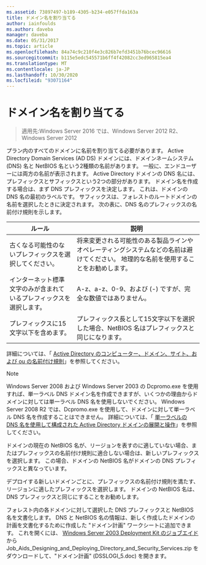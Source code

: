 ```yaml
---
ms.assetid: 73897497-b189-4305-b234-e057ffda163a
title: ドメイン名を割り当てる
author: iainfoulds
ms.author: daveba
manager: daveba
ms.date: 05/31/2017
ms.topic: article
ms.openlocfilehash: 84a74c9c210f4e3c826b7efd3451b76bcec96616
ms.sourcegitcommit: b115e5edc545571b6ff4f42082cc3ed965815ea4
ms.translationtype: MT
ms.contentlocale: ja-JP
ms.lasthandoff: 10/30/2020
ms.locfileid: "93071164"
---
```

# <a name="assigning-domain-names"></a>ドメイン名を割り当てる

> 適用先:Windows Server 2016 では、Windows Server 2012 R2、Windows Server 2012

プラン内のすべてのドメインに名前を割り当てる必要があります。 Active Directory Domain Services (AD DS) ドメインには、ドメインネームシステム (DNS) 名と NetBIOS 名という2種類の名前があります。 一般に、エンドユーザーには両方の名前が表示されます。 Active Directory ドメインの DNS 名には、プレフィックスとサフィックスという2つの部分があります。 ドメイン名を作成する場合は、まず DNS プレフィックスを決定します。 これは、ドメインの DNS 名の最初のラベルです。 サフィックスは、フォレストのルートドメインの名前を選択したときに決定されます。 次の表に、DNS 名のプレフィックスの名前付け規則を示します。

|ルール|説明|
|--------|---------------|
|古くなる可能性のないプレフィックスを選択してください。|将来変更される可能性のある製品ラインやオペレーティングシステムなどの名前は避けてください。 地理的な名前を使用することをお勧めします。|
|インターネット標準文字のみが含まれているプレフィックスを選択します。|A-z、a-z、0-9、および (-) ですが、完全な数値ではありません。|
|プレフィックスに15文字以下を含めます。|プレフィックス長として15文字以下を選択した場合、NetBIOS 名はプレフィックスと同じになります。|

詳細については、「 [Active Directory のコンピューター、ドメイン、サイト、および ou の名前付け規則](https://support.microsoft.com/help/909264/)」を参照してください。

> [!NOTE]
> Windows Server 2008 および Windows Server 2003 の Dcpromo.exe を使用すれば、単一ラベル DNS ドメイン名を作成できますが、いくつかの理由からドメインに対しては単一ラベル DNS 名を使用しないでください。 Windows Server 2008 R2 では、Dcpromo.exe を使用して、ドメインに対して単一ラベル DNS 名を作成することはできません。 詳細については、「 [単一ラベルの DNS 名を使用して構成された Active Directory ドメインの展開と操作](https://support.microsoft.com/help/300684/)」を参照してください。

ドメインの現在の NetBIOS 名が、リージョンを表すのに適していない場合、またはプレフィックスの名前付け規則に適合しない場合は、新しいプレフィックスを選択します。 この場合、ドメインの NetBIOS 名がドメインの DNS プレフィックスと異なっています。

デプロイする新しいドメインごとに、プレフィックスの名前付け規則を満たす、リージョンに適したプレフィックスを選択します。 ドメインの NetBIOS 名は、DNS プレフィックスと同じにすることをお勧めします。

フォレスト内の各ドメインに対して選択した DNS プレフィックスと NetBIOS 名を文書化します。 DNS と NetBIOS 名の情報は、新しく作成したドメインの計画を文書化するために作成した "ドメイン計画" ワークシートに追加できます。 これを開くには、 [Windows Server 2003 Deployment Kit のジョブエイド](https://microsoft.com/download/details.aspx?id=9608) から Job_Aids_Designing_and_Deploying_Directory_and_Security_Services.zip をダウンロードして、"ドメイン計画" (DSSLOGI_5.doc) を開きます。
